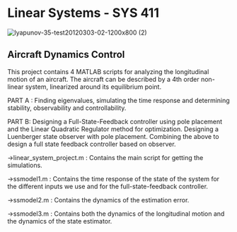 # Linear Systems - SYS 411

![lyapunov-35-test20120303-02-1200x800 (2)](https://user-images.githubusercontent.com/83914255/215894627-18f49387-3279-44ca-a66c-550eb7b4b182.jpg)

## Aircraft Dynamics Control 

This project contains 4 MATLAB scripts for analyzing the longitudinal motion of an aircraft. The aircraft can be described by a 4th order non-linear system, linearized around its equilibrium point.

PART A :
Finding eigenvalues, simulating the time response and determining stability, observability and controllability.

PART B:
Designing a Full-State-Feedback controller using pole placement and the Linear Quadratic Regulator method for optimization.
Designing a Luenberger state observer with pole placement.
Combining the above to design a full state feedback controller based on observer.

->linear_system_project.m : 
Contains the main script for getting the simulations.

->ssmodel1.m : 
Contains the time response of the state of the system for the different inputs we use and for the full-state-feedback controller.

->ssmodel2.m : 
Contains the dynamics of the estimation error.

->ssmodel3.m : 
Contains both the dynamics of the longitudinal motion and the dynamics of the state estimator.
